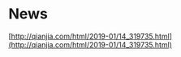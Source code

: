 # News

[http://qianjia.com/html/2019-01/14_319735.html](http://qianjia.com/html/2019-01/14_319735.html)